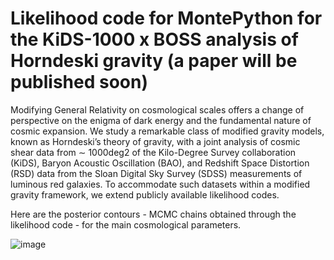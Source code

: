 # Likelihood code for MontePython for the KiDS-1000 x BOSS analysis of Horndeski gravity (a paper will be published soon) 

Modifying General Relativity on cosmological scales offers a change of perspective on the enigma of dark energy and the fundamental nature of cosmic expansion. We study a remarkable class of modified gravity models, known as Horndeski’s theory of gravity, with a joint analysis of cosmic shear data from ∼ 1000deg2 of the Kilo-Degree Survey collaboration (KiDS), Baryon Acoustic Oscillation (BAO), and Redshift Space Distortion (RSD) data from the Sloan Digital Sky Survey (SDSS) measurements of luminous red galaxies. To accommodate such datasets within a modified gravity framework, we extend publicly available likelihood codes. 

Here are the posterior contours - MCMC chains obtained through the likelihood code - for the main cosmological parameters. 

![image](https://github.com/user-attachments/assets/794e4271-0a91-4501-8cfe-075174e58639)
